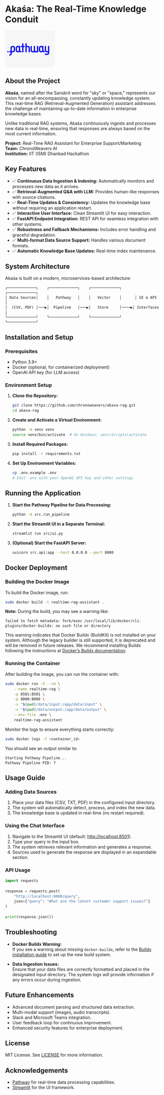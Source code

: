 
# Akaśa: The Real-Time Knowledge Conduit

![Akaśa Logo](assets/logo.png)

## About the Project

**Akaśa**, named after the Sanskrit word for "sky" or "space," represents our vision for an all-encompassing, constantly updating knowledge system. This real-time RAG (Retrieval-Augmented Generation) assistant addresses the challenge of maintaining up-to-date information in enterprise knowledge bases.

Unlike traditional RAG systems, Akaśa continuously ingests and processes new data in real-time, ensuring that responses are always based on the most current information.

**Project:** Real-Time RAG Assistant for Enterprise Support/Marketing  
**Team:** ChronoWeavers AI  
**Institution:** IIT (ISM) Dhanbad Hackathon

## Key Features

- ✅ **Continuous Data Ingestion & Indexing:** Automatically monitors and processes new data as it arrives.
- ✅ **Retrieval-Augmented Q&A with LLM:** Provides human-like responses with source citations.
- ✅ **Real-Time Updates & Consistency:** Updates the knowledge base without requiring an application restart.
- ✅ **Interactive User Interface:** Clean Streamlit UI for easy interaction.
- ✅ **FastAPI Endpoint Integration:** REST API for seamless integration with other systems.
- ✅ **Robustness and Fallback Mechanisms:** Includes error handling and graceful degradation.
- ✅ **Multi-format Data Source Support:** Handles various document formats.
- ✅ **Automatic Knowledge Base Updates:** Real-time index maintenance.

## System Architecture

Akaśa is built on a modern, microservices-based architecture:

```
┌─────────────┐    ┌─────────────┐    ┌─────────────┐      ┌─────────────┐
│ Data Sources│    │   Pathway   │    │   Vector    │      │ UI & API    │
│  (CSV, PDF) │───▶│  Pipeline   │───▶│   Store     │────▶│ Interfaces  │
└─────────────┘    └─────────────┘    └─────────────┘      └─────────────┘
```

## Installation and Setup

### Prerequisites

- Python 3.9+
- Docker (optional, for containerized deployment)
- OpenAI API key (for LLM access)

### Environment Setup

1. **Clone the Repository:**
   ```bash
   git clone https://github.com/chronoweavers/akasa-rag.git
   cd akasa-rag
   ```

2. **Create and Activate a Virtual Environment:**
   ```bash
   python -m venv venv
   source venv/bin/activate  # On Windows: venv\Scripts\activate
   ```

3. **Install Required Packages:**
   ```bash
   pip install -r requirements.txt
   ```

4. **Set Up Environment Variables:**
   ```bash
   cp .env.example .env
   # Edit .env with your OpenAI API key and other settings
   ```

## Running the Application

1. **Start the Pathway Pipeline for Data Processing:**
   ```bash
   python -m src.run_pipeline
   ```

2. **Start the Streamlit UI in a Separate Terminal:**
   ```bash
   streamlit run src/ui.py
   ```

3. **(Optional) Start the FastAPI Server:**
   ```bash
   uvicorn src.api:app --host 0.0.0.0 --port 8000
   ```

## Docker Deployment

### Building the Docker Image

To build the Docker image, run:

```bash
sudo docker build -t realtime-rag-assistant .
```

**Note:** During the build, you may see a warning like:  
```
failed to fetch metadata: fork/exec /usr/local/lib/docker/cli-plugins/docker-buildx: no such file or directory
```
This warning indicates that Docker Buildx (BuildKit) is not installed on your system. Although the legacy builder is still supported, it is deprecated and will be removed in future releases. We recommend installing Buildx following the instructions at [Docker’s Buildx documentation](https://docs.docker.com/go/buildx/).

### Running the Container

After building the image, you can run the container with:

```bash
sudo docker run -d --rm \
    --name realtime-rag \
    -p 8501:8501 \
    -p 8000:8000 \
    -v "$(pwd)/data/input:/app/data/input" \
    -v "$(pwd)/data/output:/app/data/output" \
    --env-file .env \
    realtime-rag-assistant
```

Monitor the logs to ensure everything starts correctly:

```bash
sudo docker logs -f <container_id>
```

You should see an output similar to:
```
Starting Pathway Pipeline...
Pathway Pipeline PID: 7
```

## Usage Guide

### Adding Data Sources

1. Place your data files (CSV, TXT, PDF) in the configured input directory.
2. The system will automatically detect, process, and index the new data.
3. The knowledge base is updated in real-time (no restart required).

### Using the Chat Interface

1. Navigate to the Streamlit UI (default: [http://localhost:8501](http://localhost:8501)).
2. Type your query in the input box.
3. The system retrieves relevant information and generates a response.
4. Sources used to generate the response are displayed in an expandable section.

### API Usage

```python
import requests

response = requests.post(
    "http://localhost:8000/query",
    json={"query": "What are the latest customer support issues?"}
)

print(response.json())
```

## Troubleshooting

- **Docker Buildx Warning:**  
  If you see a warning about missing `docker-buildx`, refer to the [Buildx installation guide](https://docs.docker.com/go/buildx/) to set up the new build system.
  
- **Data Ingestion Issues:**  
  Ensure that your data files are correctly formatted and placed in the designated input directory. The system logs will provide information if any errors occur during ingestion.



## Future Enhancements

- Advanced document parsing and structured data extraction.
- Multi-modal support (images, audio transcripts).
- Slack and Microsoft Teams integration.
- User feedback loop for continuous improvement.
- Enhanced security features for enterprise deployment.

## License

MIT License. See [LICENSE](LICENSE) for more information.

## Acknowledgements

- [Pathway](https://pathway.com/) for real-time data processing capabilities.
- [Streamlit](https://streamlit.io/) for the UI framework.

